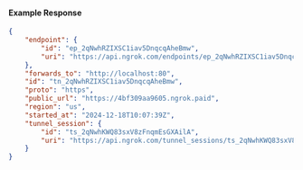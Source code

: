 <!-- Code generated for API Clients. DO NOT EDIT. -->

#### Example Response

```json
{
	"endpoint": {
		"id": "ep_2qNwhRZIXSC1iav5DnqcqAheBmw",
		"uri": "https://api.ngrok.com/endpoints/ep_2qNwhRZIXSC1iav5DnqcqAheBmw"
	},
	"forwards_to": "http://localhost:80",
	"id": "tn_2qNwhRZIXSC1iav5DnqcqAheBmw",
	"proto": "https",
	"public_url": "https://4bf309aa9605.ngrok.paid",
	"region": "us",
	"started_at": "2024-12-18T10:07:39Z",
	"tunnel_session": {
		"id": "ts_2qNwhKWQ83sxV8zFnqmEsGXAilA",
		"uri": "https://api.ngrok.com/tunnel_sessions/ts_2qNwhKWQ83sxV8zFnqmEsGXAilA"
	}
}
```
